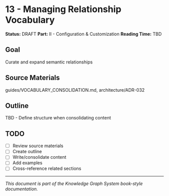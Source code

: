 # 13 - Managing Relationship Vocabulary

**Status:** DRAFT
**Part:** II - Configuration & Customization
**Reading Time:** TBD

## Goal

Curate and expand semantic relationships

## Source Materials

guides/VOCABULARY_CONSOLIDATION.md, architecture/ADR-032

## Outline

TBD - Define structure when consolidating content

## TODO

- [ ] Review source materials
- [ ] Create outline
- [ ] Write/consolidate content
- [ ] Add examples
- [ ] Cross-reference related sections

---

*This document is part of the Knowledge Graph System book-style documentation.*
